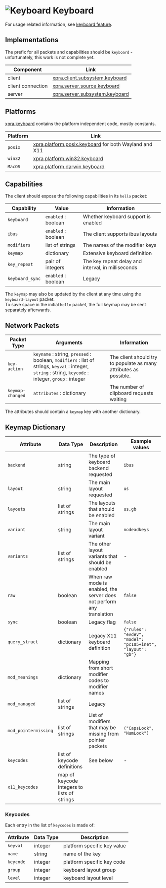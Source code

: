 # ![Keyboard](../images/icons/keyboard.png) Keyboard

For usage related information, see [keyboard feature](../Features/Keyboard.md).


## Implementations

The prefix for all packets and capabilities should be `keyboard` - unfortunately, this work is not complete yet.

| Component         | Link                                                                                                       |
|-------------------|------------------------------------------------------------------------------------------------------------|
| client            | [xpra.client.subsystem.keyboard](https://github.com/Xpra-org/xpra/blob/master/xpra/client/mixins/keyboard.py) |
| client connection | [xpra.server.source.keyboard](https://github.com/Xpra-org/xpra/blob/master/xpra/server/source/keyboard.py) |
| server            | [xpra.server.subsystem.keyboard](https://github.com/Xpra-org/xpra/blob/master/xpra/server/mixins/keyboard.py) |


## Platforms

[xpra.keyboard](https://github.com/Xpra-org/xpra/tree/master/xpra/keyboard/)
contains the platform independent code, mostly constants.

| Platform | Link                                                                                                                                  |
|----------|---------------------------------------------------------------------------------------------------------------------------------------|
| `posix`  | [xpra.platform.posix.keyboard](https://github.com/Xpra-org/xpra/blob/master/xpra/platform/posix/keyboard.py) for both Wayland and X11 |
| `win32`  | [xpra.platform.win32.keyboard](https://github.com/Xpra-org/xpra/blob/master/xpra/platform/win32/keyboard.py)                         |
| `MacOS`  | [xpra.platform.darwin.keyboard](https://github.com/Xpra-org/xpra/blob/master/xpra/platform/darwin/keyboard.py)                       |


## Capabilities

The client should expose the following capabilities in its `hello` packet:

| Capability          | Value               | Information                                        |
|---------------------|---------------------|----------------------------------------------------|
| `keyboard`          | `enabled` : boolean | Whether keyboard support is enabled                |
| `ibus`              | `enabled` : boolean | The client supports ibus layouts                   |
| `modifiers`      | list of strings     | The names of the modifier keys                     |
| `keymap`            | dictionary          | Extensive keyboard definition                      |
| `key_repeat` | pair of integers    | The key repeat delay and interval, in milliseconds |
| `keyboard_sync`         | `enabled` : boolean | Legacy                                             |

The `keymap` may also be updated by the client at any time using the `keyboard-layout` packet.\
To save space in the initial `hello` packet, the full keymap may be sent separately afterwards.


## Network Packets

| Packet Type      | Arguments                                                                                                                                             | Information                                                         |
|------------------|-------------------------------------------------------------------------------------------------------------------------------------------------------|---------------------------------------------------------------------|
| `key-action`     | `keyname` : string, `pressed` : boolean, `modifiers` : list of strings, `keyval` : integer, `string` : string, `keycode` : integer, `group` : integer | The client should try to populate as many attributes as possible.   |
| `keymap-changed` | `attributes` : dictionary                                                                                                                             | The number of clipboard requests waiting                            |

The attributes should contain a `keymap` key with another dictionary.


## Keymap Dictionary

| Attribute | Data Type                   | Description                                                           | Example values                                              |
|-----------|-----------------------------|-----------------------------------------------------------------------|-------------------------------------------------------------|
| `backend` | string                      | The type of keyboard backend requested                                | `ibus`                                                      |
| `layout`  | string                      | The main layout requested                                             | `us`                                                        |
| `layouts` | list of strings             | The layouts that should be enabled                                    | `us,gb`                                                     |
| `variant` | string                      | The main layout variant                                               | `nodeadkeys`                                                |
| `variants` | list of strings             | The other layout variants that should be enabled                      | -                                                           |
| `raw`     | boolean                     | When raw mode is enabled, the server does not perform any translation | `false`                                                     |
| `sync` | boolean                     | Legacy flag                                                           | `false`                                                     |
| `query_struct` | dictionary                  | Legacy X11 keyboard definition                                        | `{"rules": "evdev", "model": "pc105+inet", "layout": "gb"}` |
| `mod_meanings` | dictionary                  | Mapping from short modifier codes to modifier names                   |                                                             |
| `mod_managed` | list of strings             | Legacy                                                                |                                                             |
| `mod_pointermissing` | list of strings             | List of modifiers that may be missing from pointer packets            | `("CapsLock", "NumLock")`                                    |
| `keycodes` | list of keycode definitions | See below | -                                                           |                                                          |
| `x11_keycodes` | map of keycode integers to lists of strings | |                                                             |


### Keycodes

Each entry in the list of `keycodes` is made of:

| Attribute | Data Type | Description |
|-----------|-----------|-------------|
| `keyval` | integer | platform specific key value |
| `name` | string | name of the key |
| `keycode` | integer | platform specific key code |
| `group` | integer | keyboard layout group |
| `level` | integer | keyboard layout level |